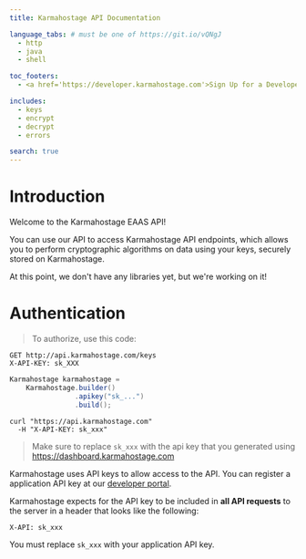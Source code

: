 ```yaml
---
title: Karmahostage API Documentation

language_tabs: # must be one of https://git.io/vQNgJ
  - http
  - java
  - shell

toc_footers:
  - <a href='https://developer.karmahostage.com'>Sign Up for a Developer Key</a>

includes:
  - keys
  - encrypt
  - decrypt
  - errors

search: true
---
```


# Introduction

Welcome to the Karmahostage EAAS API! 

You can use our API to access Karmahostage API endpoints, which allows you to perform cryptographic algorithms on data using your keys, securely stored on Karmahostage.

At this point, we don't have any libraries yet, but we're working on it! 

# Authentication

> To authorize, use this code:

```http
GET http://api.karmahostage.com/keys
X-API-KEY: sk_XXX
```

```java
Karmahostage karmahostage = 
    Karmahostage.builder()
                .apikey("sk_...")
                .build();
```

```shell
curl "https://api.karmahostage.com"
  -H "X-API-KEY: sk_xxx"
```


> Make sure to replace `sk_xxx` with the api key that you generated using https://dashboard.karmahostage.com

Karmahostage uses API keys to allow access to the API. You can register a application API key at our [developer portal](https://dashboard.karmahostage.com).

Karmahostage expects for the API key to be included in **all API requests** to the server in a header that looks like the following:

`X-API: sk_xxx`

<aside class="notice">
You must replace <code>sk_xxx</code> with your application API key.
</aside>

